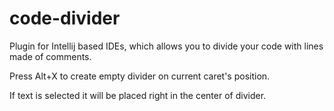 # code-divider
Plugin for Intellij based IDEs, which allows you to divide your code with lines made of comments.

Press Alt+X to create empty divider on current caret's position.

If text is selected it will be placed right in the center of divider.
